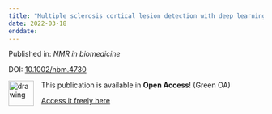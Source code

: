 ```yaml
---
title: "Multiple sclerosis cortical lesion detection with deep learning at ultra-high-field MRI."
date: 2022-03-18
enddate:
---
```


Published in: *NMR in biomedicine*

DOI: [10.1002/nbm.4730](https://doi.org/10.1002/nbm.4730)

<img src="https://upload.wikimedia.org/wikipedia/commons/thumb/9/90/Open_Access_logo_PLoS_white_green.svg/576px-Open_Access_logo_PLoS_white_green.svg.png" alt="drawing" width="50" align="left"/> &nbsp;&nbsp;&nbsp;This publication is available in **Open Access**! (Green OA)

&nbsp;&nbsp;&nbsp;<a href="https://doi.org/10.1101/2022.03.02.22271269" download>Access it freely here</a>

